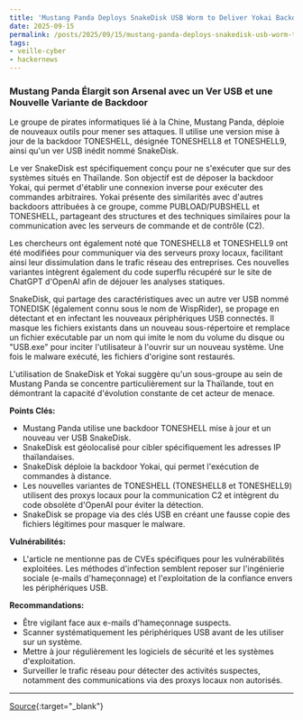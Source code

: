 ```yaml
---
title: 'Mustang Panda Deploys SnakeDisk USB Worm to Deliver Yokai Backdoor on Thailand IPs'
date: 2025-09-15
permalink: /posts/2025/09/15/mustang-panda-deploys-snakedisk-usb-worm-to-deliver-yokai-backdoor-on-thailand-ips/
tags:
- veille-cyber
- hackernews
---
```

### Mustang Panda Élargit son Arsenal avec un Ver USB et une Nouvelle Variante de Backdoor

Le groupe de pirates informatiques lié à la Chine, Mustang Panda, déploie de nouveaux outils pour mener ses attaques. Il utilise une version mise à jour de la backdoor TONESHELL, désignée TONESHELL8 et TONESHELL9, ainsi qu'un ver USB inédit nommé SnakeDisk.

Le ver SnakeDisk est spécifiquement conçu pour ne s'exécuter que sur des systèmes situés en Thaïlande. Son objectif est de déposer la backdoor Yokai, qui permet d'établir une connexion inverse pour exécuter des commandes arbitraires. Yokai présente des similarités avec d'autres backdoors attribuées à ce groupe, comme PUBLOAD/PUBSHELL et TONESHELL, partageant des structures et des techniques similaires pour la communication avec les serveurs de commande et de contrôle (C2).

Les chercheurs ont également noté que TONESHELL8 et TONESHELL9 ont été modifiées pour communiquer via des serveurs proxy locaux, facilitant ainsi leur dissimulation dans le trafic réseau des entreprises. Ces nouvelles variantes intègrent également du code superflu récupéré sur le site de ChatGPT d'OpenAI afin de déjouer les analyses statiques.

SnakeDisk, qui partage des caractéristiques avec un autre ver USB nommé TONEDISK (également connu sous le nom de WispRider), se propage en détectant et en infectant les nouveaux périphériques USB connectés. Il masque les fichiers existants dans un nouveau sous-répertoire et remplace un fichier exécutable par un nom qui imite le nom du volume du disque ou "USB.exe" pour inciter l'utilisateur à l'ouvrir sur un nouveau système. Une fois le malware exécuté, les fichiers d'origine sont restaurés.

L'utilisation de SnakeDisk et Yokai suggère qu'un sous-groupe au sein de Mustang Panda se concentre particulièrement sur la Thaïlande, tout en démontrant la capacité d'évolution constante de cet acteur de menace.

**Points Clés:**

*   Mustang Panda utilise une backdoor TONESHELL mise à jour et un nouveau ver USB SnakeDisk.
*   SnakeDisk est géolocalisé pour cibler spécifiquement les adresses IP thaïlandaises.
*   SnakeDisk déploie la backdoor Yokai, qui permet l'exécution de commandes à distance.
*   Les nouvelles variantes de TONESHELL (TONESHELL8 et TONESHELL9) utilisent des proxys locaux pour la communication C2 et intègrent du code obsolète d'OpenAI pour éviter la détection.
*   SnakeDisk se propage via des clés USB en créant une fausse copie des fichiers légitimes pour masquer le malware.

**Vulnérabilités:**

*   L'article ne mentionne pas de CVEs spécifiques pour les vulnérabilités exploitées. Les méthodes d'infection semblent reposer sur l'ingénierie sociale (e-mails d'hameçonnage) et l'exploitation de la confiance envers les périphériques USB.

**Recommandations:**

*   Être vigilant face aux e-mails d'hameçonnage suspects.
*   Scanner systématiquement les périphériques USB avant de les utiliser sur un système.
*   Mettre à jour régulièrement les logiciels de sécurité et les systèmes d'exploitation.
*   Surveiller le trafic réseau pour détecter des activités suspectes, notamment des communications via des proxys locaux non autorisés.

---
[Source](https://thehackernews.com/2025/09/mustang-panda-deploys-snakedisk-usb.html){:target="_blank"}

